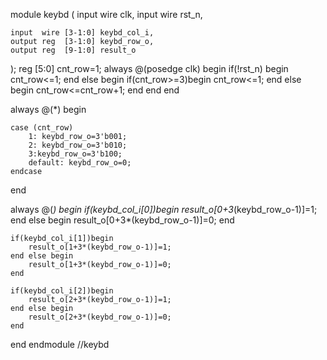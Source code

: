 module keybd (
    input wire clk,
    input wire rst_n,

    input  wire [3-1:0] keybd_col_i,
    output reg  [3-1:0] keybd_row_o,
    output reg  [9-1:0] result_o
);
reg [5:0] cnt_row=1;
always @(posedge clk) begin
    if(!rst_n)
      begin
        cnt_row<=1;
      end
      else begin
        if(cnt_row>=3)begin
            cnt_row<=1;
        end else begin
            cnt_row<=cnt_row+1;
        end
      end
end

always @(*) begin

    case (cnt_row)
        1: keybd_row_o=3'b001;
        2: keybd_row_o=3'b010;
        3:keybd_row_o=3'b100;
        default: keybd_row_o=0;
    endcase

end

always @(*) begin
    if(keybd_col_i[0])begin
        result_o[0+3*(keybd_row_o-1)]=1;
    end else begin
        result_o[0+3*(keybd_row_o-1)]=0;
    end

    if(keybd_col_i[1])begin
        result_o[1+3*(keybd_row_o-1)]=1;
    end else begin
        result_o[1+3*(keybd_row_o-1)]=0;
    end

    if(keybd_col_i[2])begin
        result_o[2+3*(keybd_row_o-1)]=1;
    end else begin
        result_o[2+3*(keybd_row_o-1)]=0;
    end
end
endmodule //keybd


